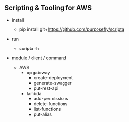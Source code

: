 ## Scripting & Tooling for AWS

* install
    * pip install git+https://github.com/purposefly/scripta

* run
    * scripta -h

* module / client / command
    * AWS
        * apigateway
            * create-deployment
            * generate-swagger
            * put-rest-api
        * lambda
            * add-permissions
            * delete-functions
            * list-functions
            * put-alias
